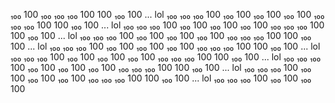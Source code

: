 ₁₀₀ 100 ₁₀₀ ₁₀₀ ₁₀₀ 100 100 ₁₀₀ 100 ... lol ₁₀₀ ₁₀₀ ₁₀₀ 100 ₁₀₀ 100 ₁₀₀ 100 ₁₀₀ 100 ₁₀₀ ₁₀₀ ₁₀₀ 100 100 ₁₀₀ 100 ... lol ₁₀₀ ₁₀₀ ₁₀₀ 100 ₁₀₀ 100 ₁₀₀ 100 ₁₀₀ 100 ₁₀₀ ₁₀₀ ₁₀₀ 100 100 ₁₀₀ 100 ... lol ₁₀₀ ₁₀₀ ₁₀₀ 100 ₁₀₀ 100 ₁₀₀ 100 ₁₀₀ 100 ₁₀₀ ₁₀₀ ₁₀₀ 100 100 ₁₀₀ 100 ... lol ₁₀₀ ₁₀₀ ₁₀₀ 100 ₁₀₀ 100 ₁₀₀ 100 ₁₀₀ 100 ₁₀₀ ₁₀₀ ₁₀₀ 100 100 ₁₀₀ 100 ... lol ₁₀₀ ₁₀₀ ₁₀₀ 100 ₁₀₀ 100 ₁₀₀ 100 ₁₀₀ 100 ₁₀₀ ₁₀₀ ₁₀₀ 100 100 ₁₀₀ 100 ... lol ₁₀₀ ₁₀₀ ₁₀₀ 100 ₁₀₀ 100 ₁₀₀ 100 ₁₀₀ 100 ₁₀₀ ₁₀₀ ₁₀₀ 100 100 ₁₀₀ 100 ... lol ₁₀₀ ₁₀₀ ₁₀₀ 100 ₁₀₀ 100 ₁₀₀ 100 ₁₀₀ 100 ₁₀₀ ₁₀₀ ₁₀₀ 100 100 ₁₀₀ 100 ... lol ₁₀₀ ₁₀₀ ₁₀₀ 100 ₁₀₀ 100 ₁₀₀ 100

